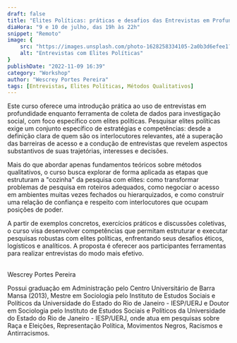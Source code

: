 ```yaml
---
draft: false
title: "Elites Políticas: práticas e desafios das Entrevistas em Profundidade"
diaHora: "9 e 10 de julho, das 19h às 22h"
snippet: "Remoto"
image: {
    src: "https://images.unsplash.com/photo-1628258334105-2a0b3d6efee1?&fit=crop&w=430&h=240",
    alt: "Entrevistas com Elites Políticas"
}
publishDate: "2022-11-09 16:39"
category: "Workshop"
author: "Wescrey Portes Pereira"
tags: [Entrevistas, Elites Políticas, Métodos Qualitativos]
---
```


Este curso oferece uma introdução prática ao uso de entrevistas em profundidade enquanto ferramenta de coleta de dados para investigação social, com foco específico com elites políticas. Pesquisar elites políticas exige um conjunto específico de estratégias e competências: desde a definição clara de quem são os interlocutores relevantes, até a superação das barreiras de acesso e a condução de entrevistas que revelem aspectos substantivos de suas trajetórias, interesses e decisões.

Mais do que abordar apenas fundamentos teóricos sobre métodos qualitativos, o curso busca explorar de forma aplicada as etapas que estruturam a "cozinha" da pesquisa com elites: como transformar problemas de pesquisa em roteiros adequados, como negociar o acesso em ambientes muitas vezes fechados ou hierarquizados, e como construir uma relação de confiança e respeito com interlocutores que ocupam posições de poder.

A partir de exemplos concretos, exercícios práticos e discussões coletivas, o curso visa desenvolver competências que permitam estruturar e executar pesquisas robustas com elites políticas, enfrentando seus desafios éticos, logísticos e analíticos. A proposta é oferecer aos participantes ferramentas para realizar entrevistas do modo mais efetivo.


<br>
<span class="text-2xl font-bold text-primary">Wescrey Portes Pereira</span>

Possui graduação em Administração pelo Centro Universitário de Barra Mansa (2013), Mestre em Sociologia pelo Instituto de Estudos Sociais e Políticos da Universidade do Estado do Rio de Janeiro - IESP/UERJ e Doutor em Sociologia pelo Instituto de Estudos Sociais e Políticos da Universidade do Estado do Rio de Janeiro - IESP/UERJ, onde atua em pesquisas sobre Raça e Eleições, Representação Política, Movimentos Negros, Racismos e Antirracismos.
